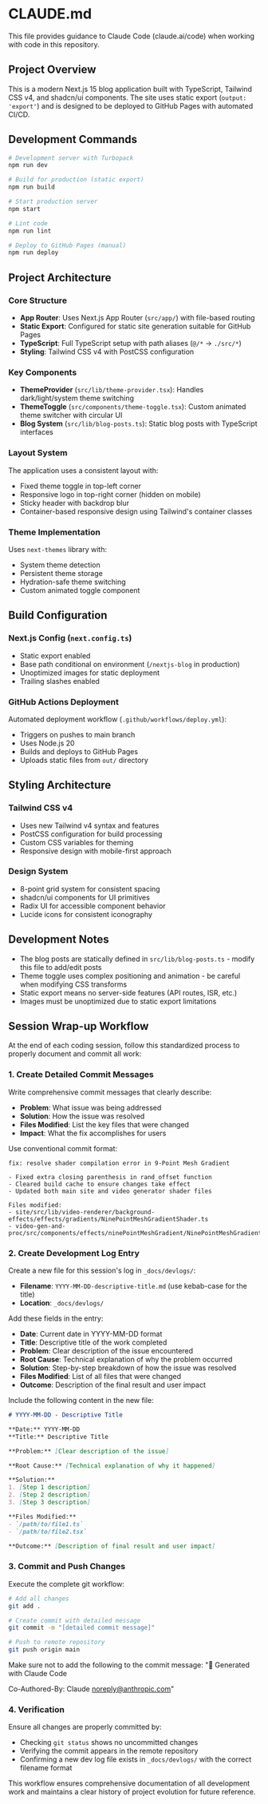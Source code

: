 # CLAUDE.md

This file provides guidance to Claude Code (claude.ai/code) when working with code in this repository.

## Project Overview

This is a modern Next.js 15 blog application built with TypeScript, Tailwind CSS v4, and shadcn/ui components. The site uses static export (`output: 'export'`) and is designed to be deployed to GitHub Pages with automated CI/CD.

## Development Commands

```bash
# Development server with Turbopack
npm run dev

# Build for production (static export)
npm run build

# Start production server
npm start

# Lint code
npm run lint

# Deploy to GitHub Pages (manual)
npm run deploy
```

## Project Architecture

### Core Structure
- **App Router**: Uses Next.js App Router (`src/app/`) with file-based routing
- **Static Export**: Configured for static site generation suitable for GitHub Pages
- **TypeScript**: Full TypeScript setup with path aliases (`@/*` → `./src/*`)
- **Styling**: Tailwind CSS v4 with PostCSS configuration

### Key Components
- **ThemeProvider** (`src/lib/theme-provider.tsx`): Handles dark/light/system theme switching
- **ThemeToggle** (`src/components/theme-toggle.tsx`): Custom animated theme switcher with circular UI
- **Blog System** (`src/lib/blog-posts.ts`): Static blog posts with TypeScript interfaces

### Layout System
The application uses a consistent layout with:
- Fixed theme toggle in top-left corner
- Responsive logo in top-right corner (hidden on mobile)
- Sticky header with backdrop blur
- Container-based responsive design using Tailwind's container classes

### Theme Implementation
Uses `next-themes` library with:
- System theme detection
- Persistent theme storage
- Hydration-safe theme switching
- Custom animated toggle component

## Build Configuration

### Next.js Config (`next.config.ts`)
- Static export enabled
- Base path conditional on environment (`/nextjs-blog` in production)
- Unoptimized images for static deployment
- Trailing slashes enabled

### GitHub Actions Deployment
Automated deployment workflow (`.github/workflows/deploy.yml`):
- Triggers on pushes to main branch
- Uses Node.js 20
- Builds and deploys to GitHub Pages
- Uploads static files from `out/` directory

## Styling Architecture

### Tailwind CSS v4
- Uses new Tailwind v4 syntax and features
- PostCSS configuration for build processing
- Custom CSS variables for theming
- Responsive design with mobile-first approach

### Design System
- 8-point grid system for consistent spacing
- shadcn/ui components for UI primitives
- Radix UI for accessible component behavior
- Lucide icons for consistent iconography

## Development Notes

- The blog posts are statically defined in `src/lib/blog-posts.ts` - modify this file to add/edit posts
- Theme toggle uses complex positioning and animation - be careful when modifying CSS transforms
- Static export means no server-side features (API routes, ISR, etc.)
- Images must be unoptimized due to static export limitations




## Session Wrap-up Workflow

At the end of each coding session, follow this standardized process to properly document and commit all work:

### 1. Create Detailed Commit Messages
Write comprehensive commit messages that clearly describe:
- **Problem**: What issue was being addressed
- **Solution**: How the issue was resolved
- **Files Modified**: List the key files that were changed
- **Impact**: What the fix accomplishes for users

Use conventional commit format:
```
fix: resolve shader compilation error in 9-Point Mesh Gradient

- Fixed extra closing parenthesis in rand_offset function
- Cleared build cache to ensure changes take effect
- Updated both main site and video generator shader files

Files modified:
- site/src/lib/video-renderer/background-effects/effects/gradients/NinePointMeshGradientShader.ts
- video-gen-and-proc/src/components/effects/ninePointMeshGradient/NinePointMeshGradientShader.ts

```

### 2. Create Development Log Entry
Create a new file for this session's log in `_docs/devlogs/`:
- **Filename**: `YYYY-MM-DD-descriptive-title.md` (use kebab-case for the title)
- **Location**: `_docs/devlogs/`

Add these fields in the entry:
- **Date**: Current date in YYYY-MM-DD format
- **Title**: Descriptive title of the work completed
- **Problem**: Clear description of the issue encountered
- **Root Cause**: Technical explanation of why the problem occurred
- **Solution**: Step-by-step breakdown of how the issue was resolved
- **Files Modified**: List of all files that were changed
- **Outcome**: Description of the final result and user impact

Include the following content in the new file:
```markdown
# YYYY-MM-DD - Descriptive Title

**Date:** YYYY-MM-DD
**Title:** Descriptive Title

**Problem:** [Clear description of the issue]

**Root Cause:** [Technical explanation of why it happened]

**Solution:**
1. [Step 1 description]
2. [Step 2 description]
3. [Step 3 description]

**Files Modified:**
- `/path/to/file1.ts`
- `/path/to/file2.tsx`

**Outcome:** [Description of final result and user impact]
```

### 3. Commit and Push Changes
Execute the complete git workflow:
```bash
# Add all changes
git add .

# Create commit with detailed message
git commit -m "[detailed commit message]"

# Push to remote repository
git push origin main
```
Make sure not to add the following to the commit message:
"🤖 Generated with Claude Code

Co-Authored-By: Claude noreply@anthropic.com"


### 4. Verification
Ensure all changes are properly committed by:
- Checking `git status` shows no uncommitted changes
- Verifying the commit appears in the remote repository
- Confirming a new dev log file exists in `_docs/devlogs/` with the correct filename format

This workflow ensures comprehensive documentation of all development work and maintains a clear history of project evolution for future reference.